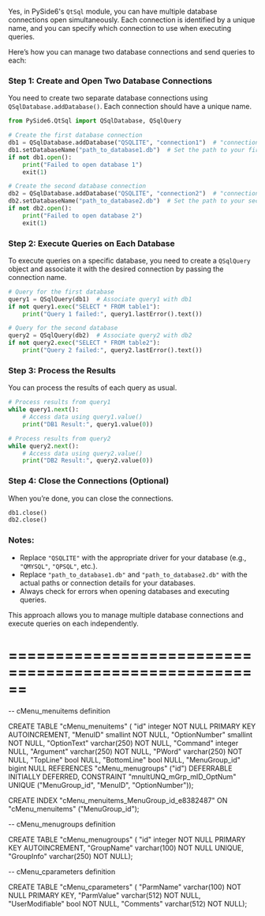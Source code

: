 Yes, in PySide6's `QtSql` module, you can have multiple database connections open simultaneously. Each connection is identified by a unique name, and you can specify which connection to use when executing queries.

Here’s how you can manage two database connections and send queries to each:

### Step 1: Create and Open Two Database Connections
You need to create two separate database connections using `QSqlDatabase.addDatabase()`. Each connection should have a unique name.

```python
from PySide6.QtSql import QSqlDatabase, QSqlQuery

# Create the first database connection
db1 = QSqlDatabase.addDatabase("QSQLITE", "connection1")  # "connection1" is the unique name for this connection
db1.setDatabaseName("path_to_database1.db")  # Set the path to your first database
if not db1.open():
    print("Failed to open database 1")
    exit(1)

# Create the second database connection
db2 = QSqlDatabase.addDatabase("QSQLITE", "connection2")  # "connection2" is the unique name for this connection
db2.setDatabaseName("path_to_database2.db")  # Set the path to your second database
if not db2.open():
    print("Failed to open database 2")
    exit(1)
```

### Step 2: Execute Queries on Each Database
To execute queries on a specific database, you need to create a `QSqlQuery` object and associate it with the desired connection by passing the connection name.

```python
# Query for the first database
query1 = QSqlQuery(db1)  # Associate query1 with db1
if not query1.exec("SELECT * FROM table1"):
    print("Query 1 failed:", query1.lastError().text())

# Query for the second database
query2 = QSqlQuery(db2)  # Associate query2 with db2
if not query2.exec("SELECT * FROM table2"):
    print("Query 2 failed:", query2.lastError().text())
```

### Step 3: Process the Results
You can process the results of each query as usual.

```python
# Process results from query1
while query1.next():
    # Access data using query1.value()
    print("DB1 Result:", query1.value(0))

# Process results from query2
while query2.next():
    # Access data using query2.value()
    print("DB2 Result:", query2.value(0))
```

### Step 4: Close the Connections (Optional)
When you’re done, you can close the connections.

```python
db1.close()
db2.close()
```

### Notes:
- Replace `"QSQLITE"` with the appropriate driver for your database (e.g., `"QMYSQL"`, `"QPSQL"`, etc.).
- Replace `"path_to_database1.db"` and `"path_to_database2.db"` with the actual paths or connection details for your databases.
- Always check for errors when opening databases and executing queries.

This approach allows you to manage multiple database connections and execute queries on each independently.


======================================================
======================================================

-- cMenu_menuitems definition

CREATE TABLE "cMenu_menuitems" (
    "id" integer NOT NULL PRIMARY KEY AUTOINCREMENT, 
    "MenuID" smallint NOT NULL, 
    "OptionNumber" smallint NOT NULL, 
    "OptionText" varchar(250) NOT NULL, 
    "Command" integer NULL, 
    "Argument" varchar(250) NOT NULL, 
    "PWord" varchar(250) NOT NULL, 
    "TopLine" bool NULL, 
    "BottomLine" bool NULL, 
    "MenuGroup_id" bigint NULL REFERENCES "cMenu_menugroups" ("id") DEFERRABLE INITIALLY DEFERRED, 
    CONSTRAINT "mnuItUNQ_mGrp_mID_OptNum" UNIQUE ("MenuGroup_id", "MenuID", "OptionNumber"));

CREATE INDEX "cMenu_menuitems_MenuGroup_id_e8382487" ON "cMenu_menuitems" ("MenuGroup_id");

-- cMenu_menugroups definition

CREATE TABLE "cMenu_menugroups" (
    "id" integer NOT NULL PRIMARY KEY AUTOINCREMENT, 
    "GroupName" varchar(100) NOT NULL UNIQUE, 
    "GroupInfo" varchar(250) NOT NULL);

-- cMenu_cparameters definition

CREATE TABLE "cMenu_cparameters" (
    "ParmName" varchar(100) NOT NULL PRIMARY KEY, 
    "ParmValue" varchar(512) NOT NULL, 
    "UserModifiable" bool NOT NULL, 
    "Comments" varchar(512) NOT NULL);

